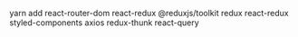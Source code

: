 yarn add
react-router-dom
react-redux @reduxjs/toolkit
redux react-redux
styled-components
axios
redux-thunk
react-query